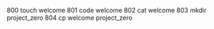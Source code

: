 800  touch welcome
  801  code welcome
  802  cat welcome
  803  mkdir project_zero
  804  cp welcome project_zero